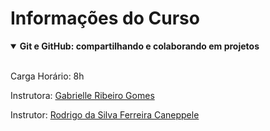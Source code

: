 <h1>Informações do Curso</h1>
<details open>
<summary><b>Git e GitHub: compartilhando e colaborando em projetos</b></summary><br>
  <p>
    Carga Horário: 8h
  </p>
  <p>
    Instrutora: <a href="https://www.linkedin.com/in/gabrielleribeiro/"> Gabrielle Ribeiro Gomes </a>
  </p>
  <p>
    Instrutor: <a href="https://www.linkedin.com/in/rcaneppele"> Rodrigo da Silva Ferreira Caneppele </a>
  </p>
</details>

